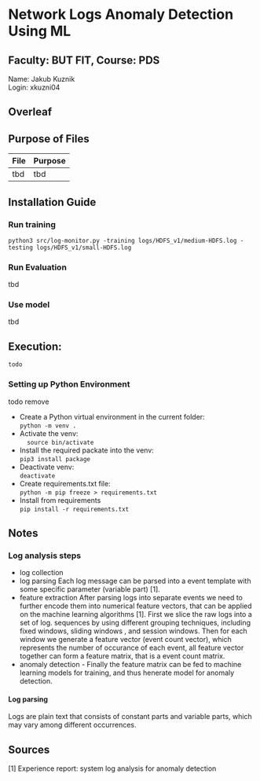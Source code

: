 # Network Logs Anomaly Detection Using ML
## Faculty: BUT FIT, Course: PDS

Name: Jakub Kuznik  
Login: xkuzni04  

## Overleaf 


## Purpose of Files  
| File        | Purpose |
|-------------|---------|
| tbd   | tbd |      


## Installation Guide
### Run training
```python3 src/log-monitor.py -training logs/HDFS_v1/medium-HDFS.log -testing logs/HDFS_v1/small-HDFS.log```
### Run Evaluation
tbd
### Use model  
tbd

## Execution:
`todo`



### Setting up Python Environment  
todo remove  

- Create a Python virtual environment in the current folder:  
   ```python -m venv .``` 
- Activate the venv:  
   ```  source bin/activate```   
- Install the required packate into the venv:  
   ```pip3 install package```  
- Deactivate venv:   
   ```deactivate```  
- Create requirements.txt file:   
   ```python -m pip freeze > requirements.txt``` 
- Install from requirements  
    ```pip install -r requirements.txt``` 


## Notes

### Log analysis steps   
- log collection
- log parsing
   Each log message can be parsed into a event template with some specific parameter (variable part) [1].
- feature extraction 
  After parsing logs into separate events we need to further encode them into numerical feature vectors,
  that can be applied on the machine learning algorithms [1]. First we slice the raw logs into a set of log. sequences by using different grouping techniques, including fixed windows, sliding windows , and session windows. Then for each window we generate a feature vector (event count vector), which represents the number of occurance of each event, all feature vector together can form a feature matrix, that is a event count matrix. 
- anomaly detection - Finally the feature matrix can be fed to machine learning models for training, and 
thus henerate model for anomaly detection. 

#### Log parsing 
Logs are plain text that consists of constant parts and variable parts, which may vary among different occurrences. 


## Sources 

[1] Experience report: system log analysis for anomaly detection   
